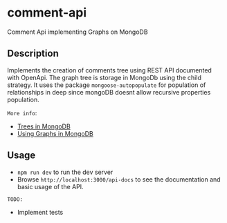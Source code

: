 # comment-api
Comment Api implementing Graphs on MongoDB

## Description
Implements the creation of comments tree using REST API documented with OpenApi.
The graph tree is storage in MongoDb using the child strategy.
It uses the package `mongoose-autopopulate` for population of relationships in deep since mongoDB doesnt allow recursive properties population.

`More info`:
- [Trees in MongoDB](https://www.mongodb.com/docs/manual/applications/data-models-tree-structures/)
- [Using Graphs in MongoDB](https://www.mongodb.com/databases/mongodb-graph-database)

## Usage
- `npm run dev` to run the dev server
- Browse `http://localhost:3000/api-docs` to see the documentation and basic usage of the API.

`TODO:`
- Implement tests